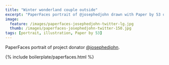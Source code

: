 ```yaml
---
title: "Winter wonderland couple outside"
excerpt: "PaperFaces portrait of @josephedjohn drawn with Paper by 53 on an iPad."
image: 
  feature: /images/paperfaces-josephedjohn-twitter-lg.jpg
  thumb: /images/paperfaces-josephedjohn-twitter-150.jpg
tags: [portrait, illustration, Paper by 53]
---
```


PaperFaces portrait of project donator [@josephedjohn](http://twitter.com/josephedjohn).

{% include boilerplate/paperfaces.html %}